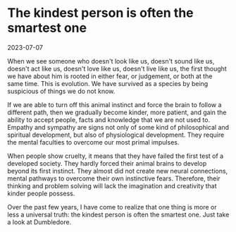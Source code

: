 # The kindest person is often the smartest one

2023-07-07

When we see someone who doesn't look like us, doesn't sound like us, doesn't act like us, doesn't love like us, doesn't live like us, the first thought we have about him is rooted in either fear, or judgement, or both at the same time. This is evolution. We have survived as a species by being suspicious of things we do not know.

If we are able to turn off this animal instinct and force the brain to follow a different path, then we gradually become kinder, more patient, and gain the ability to accept people, facts and knowledge that we are not used to. Empathy and sympathy are signs not only of some kind of philosophical and spiritual development, but also of physiological development. They require the mental faculties to overcome our most primal impulses.

When people show cruelty, it means that they have failed the first test of a developed society. They hardly forced their animal brains to develop beyond its first instinct. They almost did not create new neural connections, mental pathways to overcome their own instinctive fears. Therefore, their thinking and problem solving will lack the imagination and creativity that kinder people possess.

Over the past few years, I have come to realize that one thing is more or less a universal truth: the kindest person is often the smartest one. Just take a look at Dumbledore.